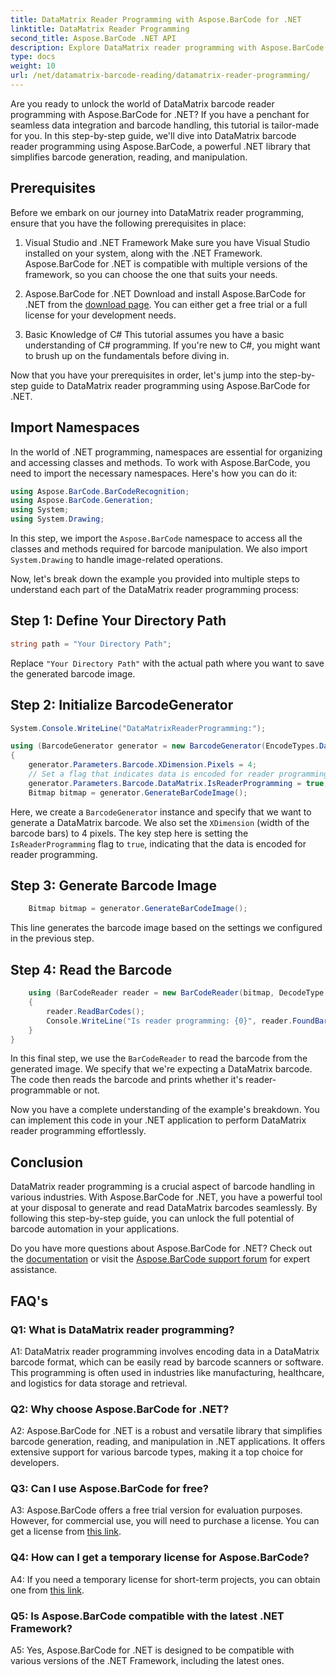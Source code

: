 ```yaml
---
title: DataMatrix Reader Programming with Aspose.BarCode for .NET
linktitle: DataMatrix Reader Programming
second_title: Aspose.BarCode .NET API
description: Explore DataMatrix reader programming with Aspose.BarCode for .NET. Learn how to generate and read DataMatrix barcodes in your .NET applications with this comprehensive guide.
type: docs
weight: 10
url: /net/datamatrix-barcode-reading/datamatrix-reader-programming/
---
```

Are you ready to unlock the world of DataMatrix barcode reader programming with Aspose.BarCode for .NET? If you have a penchant for seamless data integration and barcode handling, this tutorial is tailor-made for you. In this step-by-step guide, we'll dive into DataMatrix barcode reader programming using Aspose.BarCode, a powerful .NET library that simplifies barcode generation, reading, and manipulation. 

## Prerequisites

Before we embark on our journey into DataMatrix reader programming, ensure that you have the following prerequisites in place:

1. Visual Studio and .NET Framework
Make sure you have Visual Studio installed on your system, along with the .NET Framework. Aspose.BarCode for .NET is compatible with multiple versions of the framework, so you can choose the one that suits your needs.

2. Aspose.BarCode for .NET
Download and install Aspose.BarCode for .NET from the [download page](https://releases.aspose.com/barcode/net/). You can either get a free trial or a full license for your development needs.

3. Basic Knowledge of C#
This tutorial assumes you have a basic understanding of C# programming. If you're new to C#, you might want to brush up on the fundamentals before diving in.

Now that you have your prerequisites in order, let's jump into the step-by-step guide to DataMatrix reader programming using Aspose.BarCode for .NET.

## Import Namespaces

In the world of .NET programming, namespaces are essential for organizing and accessing classes and methods. To work with Aspose.BarCode, you need to import the necessary namespaces. Here's how you can do it:

```csharp
using Aspose.BarCode.BarCodeRecognition;
using Aspose.BarCode.Generation;
using System;
using System.Drawing;
```

In this step, we import the `Aspose.BarCode` namespace to access all the classes and methods required for barcode manipulation. We also import `System.Drawing` to handle image-related operations.

Now, let's break down the example you provided into multiple steps to understand each part of the DataMatrix reader programming process:

## Step 1: Define Your Directory Path

```csharp
string path = "Your Directory Path";
```

Replace `"Your Directory Path"` with the actual path where you want to save the generated barcode image.

## Step 2: Initialize BarcodeGenerator

```csharp
System.Console.WriteLine("DataMatrixReaderProgramming:");

using (BarcodeGenerator generator = new BarcodeGenerator(EncodeTypes.DataMatrix, "Aspose"))
{
    generator.Parameters.Barcode.XDimension.Pixels = 4;
    // Set a flag that indicates data is encoded for reader programming
    generator.Parameters.Barcode.DataMatrix.IsReaderProgramming = true;
    Bitmap bitmap = generator.GenerateBarCodeImage();
```

Here, we create a `BarcodeGenerator` instance and specify that we want to generate a DataMatrix barcode. We also set the `XDimension` (width of the barcode bars) to 4 pixels. The key step here is setting the `IsReaderProgramming` flag to `true`, indicating that the data is encoded for reader programming.

## Step 3: Generate Barcode Image

```csharp
    Bitmap bitmap = generator.GenerateBarCodeImage();
```

This line generates the barcode image based on the settings we configured in the previous step.

## Step 4: Read the Barcode

```csharp
    using (BarCodeReader reader = new BarCodeReader(bitmap, DecodeType.DataMatrix))
    {
        reader.ReadBarCodes();
        Console.WriteLine("Is reader programming: {0}", reader.FoundBarCodes[0].Extended.DataMatrix.IsReaderProgramming);
    }
}
```

In this final step, we use the `BarCodeReader` to read the barcode from the generated image. We specify that we're expecting a DataMatrix barcode. The code then reads the barcode and prints whether it's reader-programmable or not.

Now you have a complete understanding of the example's breakdown. You can implement this code in your .NET application to perform DataMatrix reader programming effortlessly.

## Conclusion

DataMatrix reader programming is a crucial aspect of barcode handling in various industries. With Aspose.BarCode for .NET, you have a powerful tool at your disposal to generate and read DataMatrix barcodes seamlessly. By following this step-by-step guide, you can unlock the full potential of barcode automation in your applications.

Do you have more questions about Aspose.BarCode for .NET? Check out the [documentation](https://reference.aspose.com/barcode/net/) or visit the [Aspose.BarCode support forum](https://forum.aspose.com/c/barcode/13) for expert assistance.

## FAQ's

### Q1: What is DataMatrix reader programming?

A1: DataMatrix reader programming involves encoding data in a DataMatrix barcode format, which can be easily read by barcode scanners or software. This programming is often used in industries like manufacturing, healthcare, and logistics for data storage and retrieval.

### Q2: Why choose Aspose.BarCode for .NET?

A2: Aspose.BarCode for .NET is a robust and versatile library that simplifies barcode generation, reading, and manipulation in .NET applications. It offers extensive support for various barcode types, making it a top choice for developers.

### Q3: Can I use Aspose.BarCode for free?

A3: Aspose.BarCode offers a free trial version for evaluation purposes. However, for commercial use, you will need to purchase a license. You can get a license from [this link](https://purchase.aspose.com/buy).

### Q4: How can I get a temporary license for Aspose.BarCode?

A4: If you need a temporary license for short-term projects, you can obtain one from [this link](https://purchase.aspose.com/temporary-license/).

### Q5: Is Aspose.BarCode compatible with the latest .NET Framework?

A5: Yes, Aspose.BarCode for .NET is designed to be compatible with various versions of the .NET Framework, including the latest ones.
